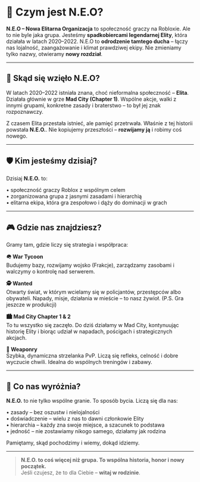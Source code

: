 # 🌟 Czym jest N.E.O?

**N.E.O – Nowa Elitarna Organizacja** to społeczność graczy na Robloxie. Ale to nie byle jaka grupa. Jesteśmy **spadkobiercami legendarnej Elity**, która działała w latach 2020–2022. N.E.O to **odrodzenie tamtego ducha** – łączy nas lojalność, zaangażowanie i klimat prawdziwej ekipy. Nie zmieniamy tylko nazwy, otwieramy **nowy rozdział**.

---

## 🧭 Skąd się wzięło N.E.O?

W latach 2020–2022 istniała znana, choć nieformalna społeczność – **Elita**. Działała głównie w grze **Mad City (Chapter 1)**. Wspólne akcje, walki z innymi grupami, konkretne zasady i braterstwo – to był jej znak rozpoznawczy.

Z czasem Elita przestała istnieć, ale pamięć przetrwała. Właśnie z tej historii powstała **N.E.O.**. Nie kopiujemy przeszłości – **rozwijamy ją** i robimy coś nowego.

---

## 🛡️ Kim jesteśmy dzisiaj?

Dzisiaj **N.E.O.** to:

• społeczność graczy Roblox z wspólnym celem  
• zorganizowana grupa z jasnymi zasadami i hierarchią  
• elitarna ekipa, która gra zespołowo i dąży do dominacji w grach

---

## 🎮 Gdzie nas znajdziesz?

Gramy tam, gdzie liczy się strategia i współpraca:

**🪖 War Tycoon**  
Budujemy bazy, rozwijamy wojsko (Frakcje), zarządzamy zasobami i walczymy o kontrolę nad serwerem.

**🕵️ Wanted**  
Otwarty świat, w którym wcielamy się w policjantów, przestępców albo obywateli. Napady, misje, działania w mieście – to nasz żywioł. (P.S. Gra jeszcze w produkcji)

**🏙️ Mad City Chapter 1 & 2**  
To tu wszystko się zaczęło. Do dziś działamy w Mad City, kontynuując historię Elity i biorąc udział w napadach, pościgach i strategicznych akcjach.

**🔫 Weaponry**  
Szybka, dynamiczna strzelanka PvP. Liczą się refleks, celność i dobre wyczucie chwili. Idealna do wspólnych treningów i zabawy.

---

## 💎 Co nas wyróżnia?

**N.E.O.** to nie tylko wspólne granie. To sposób bycia. Liczą się dla nas:

• zasady – bez oszustw i nielojalności  
• doświadczenie – wielu z nas to dawni członkowie Elity  
• hierarchia – każdy zna swoje miejsce, a szacunek to podstawa  
• jedność – nie zostawiamy nikogo samego, działamy jak rodzina

Pamiętamy, skąd pochodzimy i wiemy, dokąd idziemy.

---

> **N.E.O. to coś więcej niż grupa. To wspólna historia, honor i nowy początek.**  
> Jeśli czujesz, że to dla Ciebie – **witaj w rodzinie**.
